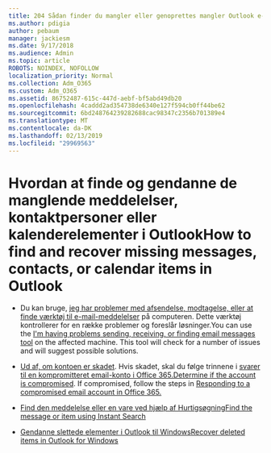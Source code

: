```yaml
---
title: 204 Sådan finder du mangler eller genoprettes mangler Outlook e-mail, kalender og kontaktpersoner
ms.author: pdigia
author: pebaum
manager: jackiesm
ms.date: 9/17/2018
ms.audience: Admin
ms.topic: article
ROBOTS: NOINDEX, NOFOLLOW
localization_priority: Normal
ms.collection: Adm_O365
ms.custom: Adm_O365
ms.assetid: 86752487-615c-447d-aebf-bf5abd49db20
ms.openlocfilehash: 4caddd2ad354738de6340e127f594cb0ff44be62
ms.sourcegitcommit: 6bd248764239282688cac98347c2356b701389e4
ms.translationtype: MT
ms.contentlocale: da-DK
ms.lasthandoff: 02/13/2019
ms.locfileid: "29969563"
---
```

# <a name="how-to-find-and-recover-missing-messages-contacts-or-calendar-items-in-outlook"></a><span data-ttu-id="50d87-102">Hvordan at finde og gendanne de manglende meddelelser, kontaktpersoner eller kalenderelementer i Outlook</span><span class="sxs-lookup"><span data-stu-id="50d87-102">How to find and recover missing messages, contacts, or calendar items in Outlook</span></span>

- <span data-ttu-id="50d87-p101">Du kan bruge, [jeg har problemer med afsendelse, modtagelse, eller at finde værktøj til e-mail-meddelelser](https://aka.ms/SaRA-OutlookSendReceive) på computeren. Dette værktøj kontrollerer for en række problemer og foreslår løsninger.</span><span class="sxs-lookup"><span data-stu-id="50d87-p101">You can use the [I'm having problems sending, receiving, or finding email messages tool](https://aka.ms/SaRA-OutlookSendReceive) on the affected machine. This tool will check for a number of issues and will suggest possible solutions.</span></span> 
    
- <span data-ttu-id="50d87-p102">[Ud af, om kontoen er skadet](https://support.microsoft.com/help/2551603/how-to-determine-whether-your-office-365-account-has-been-compromised). Hvis skadet, skal du følge trinnene i [svarer til en kompromitteret email-konto i Office 365.](https://docs.microsoft.com/office365/enterprise/responding-to-a-compromised-email-account)</span><span class="sxs-lookup"><span data-stu-id="50d87-p102">[Determine if the account is compromised](https://support.microsoft.com/help/2551603/how-to-determine-whether-your-office-365-account-has-been-compromised). If compromised, follow the steps in [Responding to a compromised email account in Office 365.](https://docs.microsoft.com/office365/enterprise/responding-to-a-compromised-email-account)</span></span>
    
- [<span data-ttu-id="50d87-107">Find den meddelelse eller en vare ved hjælp af Hurtigsøgning</span><span class="sxs-lookup"><span data-stu-id="50d87-107">Find the message or item using Instant Search</span></span>](https://support.office.com/article/69748862-5976-47b9-98e8-ed179f1b9e4d)
    
- [<span data-ttu-id="50d87-108">Gendanne slettede elementer i Outlook til Windows</span><span class="sxs-lookup"><span data-stu-id="50d87-108">Recover deleted items in Outlook for Windows</span></span>](https://support.office.com/article/49e81f3c-c8f4-4426-a0b9-c0fd751d48ce)
    

